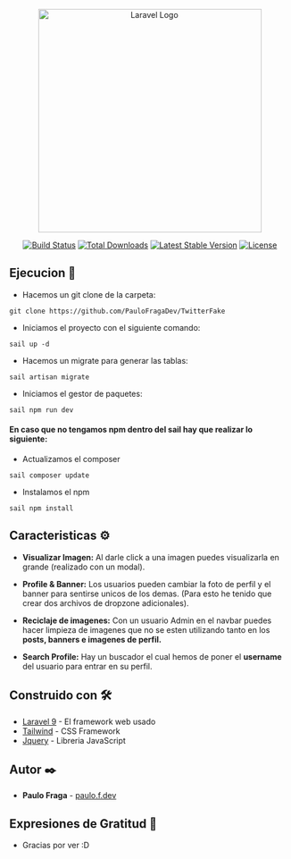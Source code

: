<p align="center"><a href="https://laravel.com" target="_blank"><img src="https://raw.githubusercontent.com/laravel/art/master/logo-lockup/5%20SVG/2%20CMYK/1%20Full%20Color/laravel-logolockup-cmyk-red.svg" width="400" alt="Laravel Logo"></a></p>

<p align="center">
<a href="https://travis-ci.org/laravel/framework"><img src="https://travis-ci.org/laravel/framework.svg" alt="Build Status"></a>
<a href="https://packagist.org/packages/laravel/framework"><img src="https://img.shields.io/packagist/dt/laravel/framework" alt="Total Downloads"></a>
<a href="https://packagist.org/packages/laravel/framework"><img src="https://img.shields.io/packagist/v/laravel/framework" alt="Latest Stable Version"></a>
<a href="https://packagist.org/packages/laravel/framework"><img src="https://img.shields.io/packagist/l/laravel/framework" alt="License"></a>
</p>

## Ejecucion 🚀

- Hacemos un git clone de la carpeta:

```
git clone https://github.com/PauloFragaDev/TwitterFake
```
- Iniciamos el proyecto con el siguiente comando:
```
sail up -d
```
- Hacemos un migrate para generar las tablas:
```
sail artisan migrate
```
- Iniciamos el gestor de paquetes:
```
sail npm run dev
```

#### En caso que no tengamos npm dentro del sail hay que realizar lo siguiente:
- Actualizamos el composer
```
sail composer update
```
- Instalamos el npm
```
sail npm install
```

## Caracteristicas ⚙️

- **Visualizar Imagen:**
Al darle click a una imagen puedes visualizarla en grande (realizado con un modal).

- **Profile & Banner:**
Los usuarios pueden cambiar la foto de perfil y el banner para sentirse unicos de los demas.
(Para esto he tenido que crear dos archivos de dropzone adicionales).

- **Reciclaje de imagenes:**
Con un usuario Admin en el navbar puedes hacer limpieza de imagenes que no se esten utilizando tanto en los **posts, banners e imagenes de perfil.**

- **Search Profile:**
Hay un buscador el cual hemos de poner el **username** del usuario para entrar en su perfil.

## Construido con 🛠️

* [Laravel 9](https://laravel.com/) - El framework web usado
* [Tailwind](https://tailwindcss.com/) - CSS Framework
* [Jquery](https://jquery.com/) - Libreria JavaScript

## Autor ✒️

* **Paulo Fraga** - [paulo.f.dev](https://paulofragadev.github.io/)

## Expresiones de Gratitud 🎁

* Gracias por ver :D
